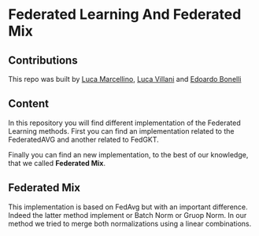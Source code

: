 # Federated Learning And Federated Mix

## Contributions 
This repo was built by [Luca Marcellino](https://github.com/LucaMarcellino), [Luca Villani](https://github.com/lucavillanigit) and [Edoardo Bonelli](https://github.com/wh33li3)

## Content

In this repository you will find different implementation of the Federated Learning methods. First you can find an implementation related to the FederatedAVG and another related to FedGKT.

Finally you can find an new implementation, to the best of our knowledge, that we called **Federated Mix**.

## Federated Mix

This implementation is based on FedAvg but with an important difference. Indeed the latter method implement or Batch Norm or Gruop Norm. In our method we tried to merge both normalizations using a linear combinations.


